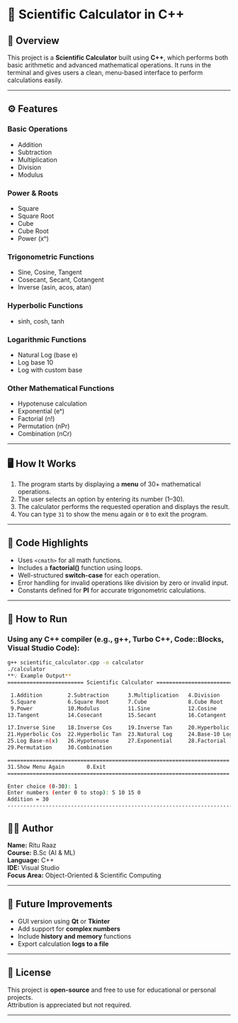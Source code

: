 # 🧮 Scientific Calculator in C++

## 📌 Overview
This project is a **Scientific Calculator** built using **C++**, which performs both basic arithmetic and advanced mathematical operations. It runs in the terminal and gives users a clean, menu-based interface to perform calculations easily.

---

## ⚙️ Features

### **Basic Operations**
- Addition  
- Subtraction  
- Multiplication  
- Division  
- Modulus  

### **Power & Roots**
- Square  
- Square Root  
- Cube  
- Cube Root  
- Power (xⁿ)

### **Trigonometric Functions**
- Sine, Cosine, Tangent  
- Cosecant, Secant, Cotangent  
- Inverse (asin, acos, atan)

### **Hyperbolic Functions**
- sinh, cosh, tanh  

### **Logarithmic Functions**
- Natural Log (base e)  
- Log base 10  
- Log with custom base  

### **Other Mathematical Functions**
- Hypotenuse calculation  
- Exponential (eˣ)  
- Factorial (n!)  
- Permutation (nPr)  
- Combination (nCr)

---

## 🖥️ How It Works
1. The program starts by displaying a **menu** of 30+ mathematical operations.  
2. The user selects an option by entering its number (1–30).  
3. The calculator performs the requested operation and displays the result.  
4. You can type `31` to show the menu again or `0` to exit the program.

---

## 🧩 Code Highlights
- Uses `<cmath>` for all math functions.  
- Includes a **factorial()** function using loops.  
- Well-structured **switch-case** for each operation.  
- Error handling for invalid operations like division by zero or invalid input.  
- Constants defined for **PI** for accurate trigonometric calculations.

---

## 🚀 How to Run

### **Using any C++ compiler (e.g., g++, Turbo C++, Code::Blocks, Visual Studio Code):**
```bash
g++ scientific_calculator.cpp -o calculator
./calculator
**💡 Example Output**
======================== Scientific Calculator ========================

 1.Addition        2.Subtraction      3.Multiplication   4.Division
 5.Square          6.Square Root      7.Cube             8.Cube Root
 9.Power           10.Modulus         11.Sine            12.Cosine
13.Tangent         14.Cosecant        15.Secant          16.Cotangent

17.Inverse Sine    18.Inverse Cos     19.Inverse Tan     20.Hyperbolic Sine
21.Hyperbolic Cos  22.Hyperbolic Tan  23.Natural Log     24.Base-10 Log
25.Log Base-n(x)   26.Hypotenuse      27.Exponential     28.Factorial
29.Permutation     30.Combination

======================================================================
31.Show Menu Again       0.Exit
======================================================================

Enter choice (0-30): 1
Enter numbers (enter 0 to stop): 5 10 15 0
Addition = 30
------------------------------------------------------------------------
```
## **🧑‍💻 Author**

**Name:** Ritu Raaz  
**Course:** B.Sc (AI & ML)  
**Language:** C++  
**IDE:** Visual Studio  
**Focus Area:** Object-Oriented & Scientific Computing  

---

## 🚀 Future Improvements

- GUI version using **Qt** or **Tkinter**  
- Add support for **complex numbers**  
- Include **history and memory** functions  
- Export calculation **logs to a file**  

---

## 🪪 License

This project is **open-source** and free to use for educational or personal projects.  
Attribution is appreciated but not required.  

---

